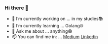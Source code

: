 ### Hi there 👋


- 🔭 I’m currently working on ... in my studies📚
- 🌱 I’m currently learning ... Golang🌐 
- 💬 Ask me about ... anything😄
- 📫 You can find me in: ... [Medium](https://medium.com/@gabomunozcastro)  [Linkedin](https://www.linkedin.com/in/goonies/) 
